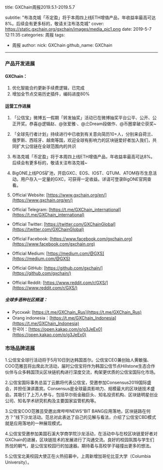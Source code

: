 title: GXChain周报2019.5.1-2019.5.7

subtitle: "布洛克城「币定盈」将于本周四上线ETH增值产品，年收益率最高可达8%。后续会有更多标的，敬请关注布洛克城"
cover: https://static.gxchain.org/gxchain/images/media_pic1.png
date: 2019-5-7 12:11:35
categories: 周报
tags:
  - 周报
author:
    nick: GXChain
    github_name: GXChain
---

### 产品开发进展
#### GXChain：
1. 优化智能合约更新手续费逻辑，已完成
2. 增加全节点交易历史插件，编码进度80%



#### 运营工作进展
 
1. 「公信宝」微博五一假期「转发抽奖」活动已在微博抽奖平台公平、公开、公正开奖。恭喜@逻辑赵、@张爱雅·、@尐Dream段做作、@币圈拿破仑获奖~

2. 「全球先行者计划」持续进行中已收到有关意向简历10+人，分别来自荷兰、俄罗斯、西班牙、越南等国，欢迎全球有影响力的区块链爱好者加入我们，共同扩大公信链在全球范围内的共识

3. 布洛克城「币定盈」将于本周四上线ETH增值产品，年收益率最高可达8%。后续会有更多标的，敬请关注布洛克城~

4. BigONE上线POS矿池，开启GXC、EOS、IOST、QTUM、ATOM存币生息活动。用户存入一定量的GXC，可获得一定收益。详请可登录BigONE官网查看。

5. Official Website: [https://www.gxchain.org/en/](https://www.gxchain.org/en/)
 
- Official Telegram: [https://t.me/GXChain_international](https://t.me/GXChain_international)

- Official Twitter: [https://twitter.com/GXChainGlobal](https://twitter.com/GXChainGlobal)

- Official Facebook: [https://www.facebook.com/gxchain.org](https://www.facebook.com/gxchain.org)
- Official Medium: [https://medium.com/@GXS](https://medium.com/@GXS)
- Official GitHub: [https://github.com/gxchain/](https://github.com/gxchain/)
- Official Reddit: [https://www.reddit.com/r/GXS/](https://www.reddit.com/r/GXS/)

##### 全球多语种社区频道：

- Pусский: [https://t.me/GXChain_Rus](https://t.me/GXChain_Rus)
- Orang indonesia：[https://t.me/GXChain_Indonesia](https://t.me/GXChain_Indonesia)
- 한국어：[https://open.kakao.com/o/g3JeEx0](https://open.kakao.com/o/g3JeEx0)


### 市场品牌进展
1.公信宝全球行活动将于5月10日到达韩国首尔。公信宝CEO兼创始人黄敏强、COO范雅芸将出席此次活动，届时公信宝将作为韩国公信节点Hillstone生态合作伙伴与众多韩国顶尖区块链机构进行深度交流，构架更优质的公信宝国际化市场。

2.公信宝国际事务总监丁云鹏将代表公信宝，受邀参加Consensus2019国际盛会，并担任演讲嘉宾。Consensus是全球最具影响力、规模最大的区块链技术盛会。其吸引了上万人参与，包括华尔街金融巨头、知名投资机构、区块链明星创业公司、知名学术研究机构及主要国家监管机构等。

3.公信宝COO范雅芸受邀出席哔哔NEWS“BIT BANG应用落地，区块链路在何方？”线下沙龙活动。范总对此表达了自己的见解与看法，介绍了公信宝CBD模式就是应用落地的一种展现模式。 

4.公信宝受邀参加美国石溪大学商学院沙龙活动，在活动中与在校区块链爱好者对GXChain的进展，区块链技术的发展进行了沟通交流。良好的校园氛围与学生们热忱的朝气，是公信宝校园行的加速器。期待着与高校学子碰撞出更多的想法。

5.公信宝北美校园大使正在火热招募中，上周新增加哥伦比亚大学（Columbia University）。